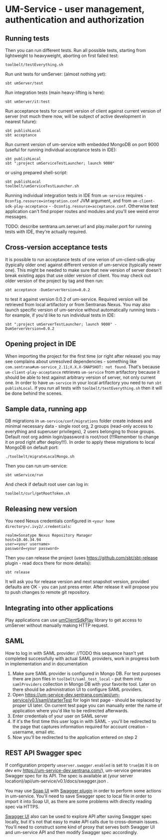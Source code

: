 # UM-Service - user management, authentication and authorization #

## Running tests

Then you can run different tests. 
Run all possible tests, starting from lightweight to heavyweight, aborting on first failed test:

    toolbelt/testEverything.sh

Run unit tests for umServer: (almost nothing yet):

    sbt umServer/test

Run integration tests (main heavy-lifting is here):

    sbt umServer/it:test
    
Run acceptance tests for current version of client against current version of server 
(not much there now, will be subject of active development in nearest future):

    sbt publishLocal
    sbt acceptance
    
Run current version of um-service with embedded MongoDB on port 9000 (useful for running individual acceptance tests in IDE):

    sbt publishLocal
    sbt ";project umServiceTestLauncher; launch 9000"
    
or using prepared shell-script:
    
    sbt publishLocal
    toolbelt/umServiceTestLauncher.sh

Running individual integration tests in IDE from `um-service` requires `-Dconfig.resource=integration.conf` JVM argument,
and from `um-client-sdk-play-acceptance`  - `-Dconfig.resource=acceptance.conf`. Otherwise test application can't find proper routes
and modules and you'll see weird error messages.

TODO: describe sentrana.um.server.url and play.mailer.port for running tests with IDE, they're actually required.

## Cross-version acceptance tests

It is possible to run acceptance tests of one verion of um-client-sdk-play (typically older one) 
against different version of um-service (typically newer one). This might be needed to make sure that new version of server
doesn't break existing apps that use older version of client. You may check out older version of the project by tag and then run:

    sbt acceptance -DumServerVersion=0.0.2
    
to test it against version 0.0.2 of um-service. Required version will be retrieved from local artifactory or from Sentranas Nexus.
You may also launch specific version of um-service without automatically running tests - for example, if you'd like to run 
individual tests in IDE:

    sbt ";project umServerTestLauncher; launch 9000" -DumServerVersion=0.0.2


## Opening project in IDE

When importing the project for the first time (or right after release) you may see complains about unresolved dependencies - something like
`com.sentrana#um-service_2.11;X.X.X-SNAPSHOT: not found`. 
That's because `um-client-play-acceptance` retrieves `um-service` from artifactory because it should be able to test against
 arbitrary version of server, not only current one. In order to have `um-service` in your local artifactory you need to run 
 `sbt publishLocal`. If you run all tests with `toolbelt/testEverything.sh` then it will be done behind the scenes. 

## Sample data, running app

DB migrations in `um-service/conf/migrations` folder create indexes and minimal necessary data - single root org, 2 groups (read-only access to everything 
and superuser privileges), 2 users belonging to those groups. Default root org admin login/password  is root/root 
(!!!Remember to change it on prod right after deploy!!!).
In order to apply these migrations to local MongoDB on default port:

    ./toolbelt/migrateLocalMongo.sh

Then you can run um-service:

    sbt umService/run
    
And check if default root user can log in:
 
    toolbelt/curl/getRootToken.sh
    
## Releasing new version

You need Nexus credentials configured in `<your home directory>/.ivy2/.credentials`:

    realm=Sonatype Nexus Repository Manager
    host=10.46.34.94
    user=<your username>
    password=<your password>
    
Then you can release the project (uses <https://github.com/sbt/sbt-release> plugin - read docs there for more details):

    sbt release
  
It will ask you for release version and next snapshot version, provided defaults are OK - you can just press enter.
After release it will propose you to push changes to remote git repository.

## Integrating into other applications

Play applications can use [umClientSdkPlay](um-client-sdk-play) library to get access to umServer without manually making HTTP request.

## SAML

How to log in with SAML provider:
//TODO this sequence hasn't yet completed successfully with actual SAML providers, work in progress both in implementation and in documentation

1. Make sure SAML provider is configured in Mongo DB. For test purposes there are json files in `toolbelt/saml_test_local` -
put them into `samlProviders` collection in Mongo DB with your favorite tool.
Later on there should be administration UI to configure SAML providers.
2. Open https://um-service-dev.sentrana.com/api/um-service/v0.1/saml/starterTest for login test page - should be replaced
by proper UI later. On current test page you can manually enter the name of application where you'd like to be redirected afterwards.
3. Enter credentials of your user on SAML server
4. If it's the first time this user logs in with SAML - you'll be redirected to the page that captures information required for account creation -
username, email etc.
5. Now you'll be redirected to the application entered on step 2

## REST API Swagger spec

If configuration property `umserver.swagger.enabled` is set to `true`(as it is on dev env https://um-service-dev.sentrana.com/),
 um-service generates Swagger spec for its API.
The spec is available at (your server location)/api/um-service/v0.1/docs/swagger.json .

You may use [Soap UI](https://www.soapui.org/) with [Swagger plugin](https://github.com/SmartBear/readyapi-swagger-plugin)
in order to perform some actions in um-service. You'll need to save Swagger spec to local file in order to import it 
into Soap UI, as there are some problems with directly reading spec via HTTPS.

[Swagger UI](http://swagger.io/swagger-ui/) also can be used to explore API after saving Swagger spec locally, but 
it's not that easy to make API calls due to cross-domain issues. You'll need to construct some kind of proxy that serves
both Swagger UI and um-service API and then modify Swagger spec accordingly.